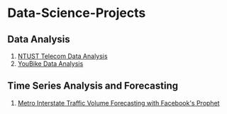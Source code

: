# Data-Science-Projects


## Data Analysis
1. [NTUST Telecom Data Analysis](https://github.com/dtsai7/Data-Science-Portfolio/blob/master/mds.py)
2. [YouBike Data Analysis](https://github.com/dtsai7/Data-Science-Portfolio/blob/master/YouBike_EDA.ipynb)

## Time Series Analysis and Forecasting
1. [Metro Interstate Traffic Volume Forecasting with Facebook's Prophet](https://github.com/dtsai7/Data-Science-Portfolio/blob/master/Metro_Interstate_Traffic_Volume-(Time%20Series%20Forecasts%20w.%20Facebook’s%20Prophet).ipynb)

